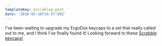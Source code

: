 ```yaml
---
templateKey: microblog-post
date: '2018-03-16T14:37:50Z'
---
```


I've been waiting to upgrade my ErgoDox keycaps to a set that really called out to me, and I think I've finally found it! Looking forward to these [Scrabble keycaps!](http://dro.ps/b/GUqW6PU/l)

